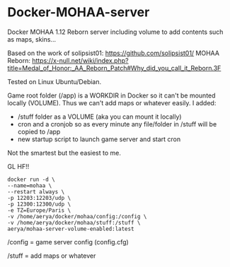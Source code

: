 # Docker-MOHAA-server
Docker MOHAA 1.12 Reborn server including volume to add contents such as maps, skins...

Based on the work of solipsist01: https://github.com/solipsist01/
MOHAA Reborn: https://x-null.net/wiki/index.php?title=Medal_of_Honor:_AA_Reborn_Patch#Why_did_you_call_it_Reborn.3F


Tested on Linux Ubuntu/Debian.

Game root folder (/app) is a WORKDIR in Docker so it can't be mounted locally (VOLUME). Thus we can't add maps or whatever easily.
I added:
 - /stuff folder as a VOLUME (aka you can mount it locally)
 - cron and a cronjob so as every minute any file/folder in /stuff will be copied to /app
 - new startup script to launch game server and start cron

Not the smartest but the easiest to me.

GL HF!!



```
docker run -d \
--name=mohaa \
--restart always \
-p 12203:12203/udp \
-p 12300:12300/udp \
-e TZ=Europe/Paris \
-v /home/aerya/docker/mohaa/config:/config \
-v /home/aerya/docker/mohaa/stuff:/stuff \
aerya/mohaa-server-volume-enabled:latest
```

/config = game server config (config.cfg)

/stuff = add maps or whatever

